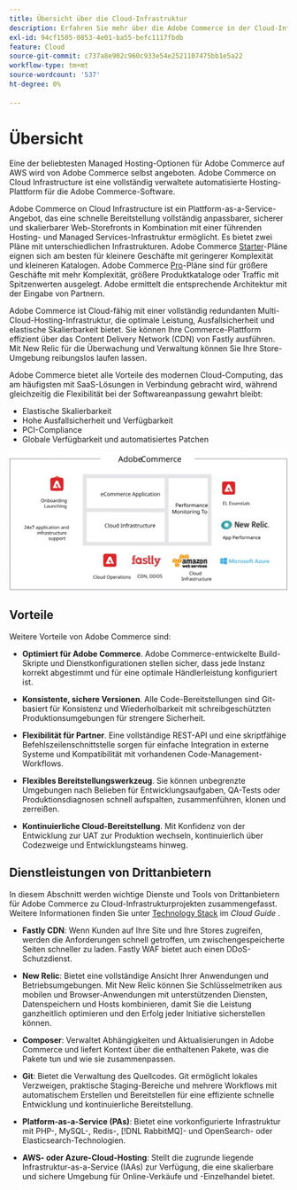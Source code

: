 ```yaml
---
title: Übersicht über die Cloud-Infrastruktur
description: Erfahren Sie mehr über die Adobe Commerce in der Cloud-Infrastruktur.
exl-id: 94cf1505-0853-4e01-ba55-befc1117fbdb
feature: Cloud
source-git-commit: c737a8e902c960c933e54e2521107475bb1e5a22
workflow-type: tm+mt
source-wordcount: '537'
ht-degree: 0%

---
```



# Übersicht

Eine der beliebtesten Managed Hosting-Optionen für Adobe Commerce auf AWS wird von Adobe Commerce selbst angeboten. Adobe Commerce on Cloud Infrastructure ist eine vollständig verwaltete automatisierte Hosting-Plattform für die Adobe Commerce-Software.

Adobe Commerce on Cloud Infrastructure ist ein Plattform-as-a-Service-Angebot, das eine schnelle Bereitstellung vollständig anpassbarer, sicherer und skalierbarer Web-Storefronts in Kombination mit einer führenden Hosting- und Managed Services-Infrastruktur ermöglicht. Es bietet zwei Pläne mit unterschiedlichen Infrastrukturen. Adobe Commerce [Starter](https://experienceleague.adobe.com/docs/commerce-cloud-service/user-guide/architecture/cloud-architecture.html#starter-projects)-Pläne eignen sich am besten für kleinere Geschäfte mit geringerer Komplexität und kleineren Katalogen. Adobe Commerce [Pro](https://experienceleague.adobe.com/docs/commerce-cloud-service/user-guide/architecture/cloud-architecture.html#pro-projects)-Pläne sind für größere Geschäfte mit mehr Komplexität, größere Produktkataloge oder Traffic mit Spitzenwerten ausgelegt. Adobe ermittelt die entsprechende Architektur mit der Eingabe von Partnern.

Adobe Commerce ist Cloud-fähig mit einer vollständig redundanten Multi-Cloud-Hosting-Infrastruktur, die optimale Leistung, Ausfallsicherheit und elastische Skalierbarkeit bietet. Sie können Ihre Commerce-Plattform effizient über das Content Delivery Network (CDN) von Fastly ausführen. Mit New Relic für die Überwachung und Verwaltung können Sie Ihre Store-Umgebung reibungslos laufen lassen.

Adobe Commerce bietet alle Vorteile des modernen Cloud-Computing, das am häufigsten mit SaaS-Lösungen in Verbindung gebracht wird, während gleichzeitig die Flexibilität bei der Softwareanpassung gewahrt bleibt:

- Elastische Skalierbarkeit
- Hohe Ausfallsicherheit und Verfügbarkeit
- PCI-Compliance
- Globale Verfügbarkeit und automatisiertes Patchen

![Abbildung von Architekturelementen von Adobe Commerce in der Cloud-Infrastruktur](../../../assets/playbooks/adobe-commerce-cloud-infrastructure.svg)

## Vorteile

Weitere Vorteile von Adobe Commerce sind:

- **Optimiert für Adobe Commerce**. Adobe Commerce-entwickelte Build-Skripte und Dienstkonfigurationen stellen sicher, dass jede Instanz korrekt abgestimmt und für eine optimale Händlerleistung konfiguriert ist.

- **Konsistente, sichere Versionen**. Alle Code-Bereitstellungen sind Git-basiert für Konsistenz und Wiederholbarkeit mit schreibgeschützten Produktionsumgebungen für strengere Sicherheit.

- **Flexibilität für Partner**. Eine vollständige REST-API und eine skriptfähige Befehlszeilenschnittstelle sorgen für einfache Integration in externe Systeme und Kompatibilität mit vorhandenen Code-Management-Workflows.

- **Flexibles Bereitstellungswerkzeug**. Sie können unbegrenzte Umgebungen nach Belieben für Entwicklungsaufgaben, QA-Tests oder Produktionsdiagnosen schnell aufspalten, zusammenführen, klonen und zerreißen.

- **Kontinuierliche Cloud-Bereitstellung**. Mit Konfidenz von der Entwicklung zur UAT zur Produktion wechseln, kontinuierlich über Codezweige und Entwicklungsteams hinweg.

## Dienstleistungen von Drittanbietern

In diesem Abschnitt werden wichtige Dienste und Tools von Drittanbietern für Adobe Commerce zu Cloud-Infrastrukturprojekten zusammengefasst. Weitere Informationen finden Sie unter [Technology Stack](https://experienceleague.adobe.com/docs/commerce-cloud-service/user-guide/architecture/tech-stack.html) im _Cloud Guide_ .

- **Fastly CDN**: Wenn Kunden auf Ihre Site und Ihre Stores zugreifen, werden die Anforderungen schnell getroffen, um zwischengespeicherte Seiten schneller zu laden. Fastly WAF bietet auch einen DDoS-Schutzdienst.

- **New Relic**: Bietet eine vollständige Ansicht Ihrer Anwendungen und Betriebsumgebungen. Mit New Relic können Sie Schlüsselmetriken aus mobilen und Browser-Anwendungen mit unterstützenden Diensten, Datenspeichern und Hosts kombinieren, damit Sie die Leistung ganzheitlich optimieren und den Erfolg jeder Initiative sicherstellen können.

- **Composer**: Verwaltet Abhängigkeiten und Aktualisierungen in Adobe Commerce und liefert Kontext über die enthaltenen Pakete, was die Pakete tun und wie sie zusammenpassen.

- **Git**: Bietet die Verwaltung des Quellcodes. Git ermöglicht lokales Verzweigen, praktische Staging-Bereiche und mehrere Workflows mit automatischem Erstellen und Bereitstellen für eine effiziente schnelle Entwicklung und kontinuierliche Bereitstellung.

- **Platform-as-a-Service (PAs)**: Bietet eine vorkonfigurierte Infrastruktur mit PHP-, MySQL-, Redis-, [!DNL RabbitMQ]- und OpenSearch- oder Elasticsearch-Technologien.

- **AWS- oder Azure-Cloud-Hosting**: Stellt die zugrunde liegende Infrastruktur-as-a-Service (IAAs) zur Verfügung, die eine skalierbare und sichere Umgebung für Online-Verkäufe und -Einzelhandel bietet.

